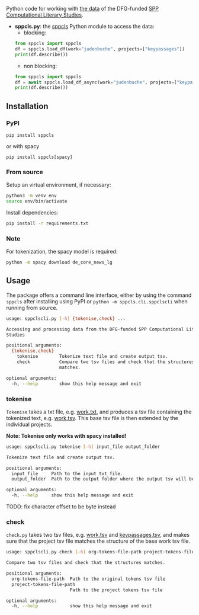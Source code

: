 Python code for working with [the data](https://cls-gitlab.phil.uni-wuerzburg.de/spp-cls-data-exchange/spp-cls_annotationtables_data)
of the DFG-funded [SPP Computational Literary Studies](https://dfg-spp-cls.github.io/).

- **sppcls.py**: the [sppcls](https://pypi.org/project/sppcls/) Python
  module to access the data:
  - blocking:
  ```python
  from sppcls import sppcls
  df = sppcls.load_df(work="judenbuche", projects=["keypassages"])
  print(df.describe())
  ```
  - non blocking:
  ```python
  from sppcls import sppcls
  df = await sppcls.load_df_async(work="judenbuche", projects=["keypassages"])
  print(df.describe())
  ```

## Installation

### PyPI

`pip install sppcls`

or with spacy

`pip install sppcls[spacy]`

### From source

Setup an virtual environment, if necessary:

```sh
python3 -m venv env
source env/bin/activate
```

Install dependencies:

```sh
pip install -r requirements.txt
```

### Note
For tokenization, the spacy model is required:

```sh
python -m spacy download de_core_news_lg
```

## Usage

The package offers a command line interface, either by using the command `sppcls` after installing using PyPI 
or `python -m sppcls.cli.sppclscli` when running from source.

```sh
usage: sppclscli.py [-h] {tokenise,check} ...

Accessing and processing data from the DFG-funded SPP Computational Literary
Studies

positional arguments:
  {tokenise,check}
    tokenise        Tokenize text file and create output tsv.
    check           Compare two tsv files and check that the structures
                    matches.

optional arguments:
  -h, --help        show this help message and exit
```

### tokenise

`Tokenise` takes a txt file, e.g. [work.txt](https://cls-gitlab.phil.uni-wuerzburg.de/spp-cls-data-exchange/spp-cls_annotationtables_data/-/blob/main/judenbuche/work.txt), 
and produces a tsv file containing the tokenized text, e.g. [work.tsv](https://cls-gitlab.phil.uni-wuerzburg.de/spp-cls-data-exchange/spp-cls_annotationtables_data/-/blob/main/judenbuche/work.tsv).
This base tsv file is then extended by the individual projects.

**Note: Tokenise only works with spacy installed!**

```sh
usage: sppclscli.py tokenise [-h] input_file output_folder

Tokenize text file and create output tsv.

positional arguments:
  input_file     Path to the input txt file.
  output_folder  Path to the output folder where the output tsv will be saved.

optional arguments:
  -h, --help     show this help message and exit
```

TODO: fix character offset to be byte instead

### check

`check.py` takes two tsv files, e.g. [work.tsv](https://cls-gitlab.phil.uni-wuerzburg.de/spp-cls-data-exchange/spp-cls_annotationtables_data/-/blob/main/judenbuche/work.tsv)
and [keypassages.tsv](https://cls-gitlab.phil.uni-wuerzburg.de/spp-cls-data-exchange/spp-cls_annotationtables_data/-/blob/main/judenbuche/keypassages.tsv), 
and makes sure that the project tsv file matches the structure of the base work tsv file.

```sh
usage: sppclscli.py check [-h] org-tokens-file-path project-tokens-file-path

Compare two tsv files and check that the structures matches.

positional arguments:
  org-tokens-file-path  Path to the original tokens tsv file
  project-tokens-file-path
                        Path to the project tokens tsv file

optional arguments:
  -h, --help            show this help message and exit
```